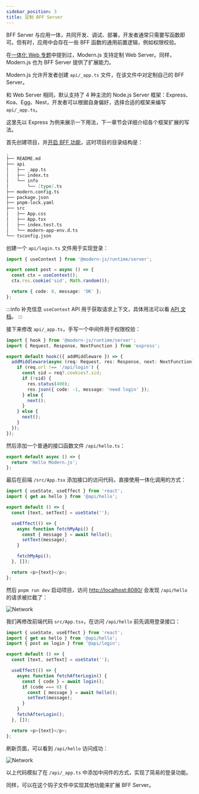 ```yaml
---
sidebar_position: 3
title: 定制 BFF Server
---
```


BFF Server 与应用一体，共同开发、调试、部署，开发者通常只需要写函数即可。但有时，应用中会存在一些 BFF 函数的通用前置逻辑，例如权限校验。

在[一体化 Web 专题](/docs/guides/advanced-features/web-server)中提到过，Modern.js 支持定制 Web Server。同样，Modern.js 也为 BFF Server 提供了扩展能力。

Modern.js 允许开发者创建 `api/_app.ts` 文件，在该文件中对定制自己的 BFF Server。

和 Web Server 相同，默认支持了 4 种主流的 Node.js Server 框架：Express、Koa、Egg、Nest，开发者可以根据自身偏好，选择合适的框架来编写 `api/_app.ts`。

这里先以 Express 为例来展示一下用法，下一章节会详细介绍各个框架扩展的写法。

首先创建项目，并[开启 BFF 功能](/docs/tutorials/first-app/c09-bff/9.2-enable-bff)，这时项目的目录结构是：

```md
.
├── README.md
├── api
│   ├── _app.ts
│   ├── index.ts
│   └── info
│       └── [type].ts
├── modern.config.ts
├── package.json
├── pnpm-lock.yaml
├── src
│   ├── App.css
│   ├── App.tsx
│   ├── index.test.ts
│   └── modern-app-env.d.ts
└── tsconfig.json
```

创建一个 `api/login.ts` 文件用于实现登录：

```ts
import { useContext } from '@modern-js/runtime/server';

export const post = async () => {
  const ctx = useContext();
  ctx.res.cookie('sid', Math.random());

  return { code: 0, message: 'OK' };
};
```

:::info 补充信息
`useContext` API 用于获取请求上下文，具体用法可以看 [API 文档](/docs/apis/app/runtime/bff/use-context)。
:::

接下来修改 `api/_app.ts`，手写一个中间件用于权限校验：

```ts
import { hook } from '@modern-js/runtime/server';
import { Request, Response, NextFunction } from 'express';

export default hook(({ addMiddleware }) => {
  addMiddleware(async (req: Request, res: Response, next: NextFunction) => {
    if (req.url !== '/api/login') {
      const sid = req?.cookies?.sid;
      if (!sid) {
        res.status(400);
        res.json({ code: -1, message: 'need login' });
      } else {
        next();
      }
    } else {
      next();
    }
  });
});
```

然后添加一个普通的接口函数文件 `/api/hello.ts`：

```ts
export default async () => {
  return 'Hello Modern.js';
};
```

最后在前端 `/src/App.tsx` 添加接口的访问代码，直接使用一体化调用的方式：

```ts
import { useState, useEffect } from 'react';
import { get as hello } from '@api/hello';

export default () => {
  const [text, setText] = useState('');

  useEffect(() => {
    async function fetchMyApi() {
      const { message } = await hello();
      setText(message);
    }

    fetchMyApi();
  }, []);

  return <p>{text}</p>;
};
```

然后 `pnpm run dev` 启动项目，访问 [http://localhost:8080/](http://localhost:8080/) 会发现 `/api/hello` 的请求被拦截了：

![Network](https://lf3-static.bytednsdoc.com/obj/eden-cn/aphqeh7uhohpquloj/modern-js/docs/network2.png)

我们再修改前端代码 `src/App.tsx`，在访问 `/api/hello` 前先调用登录接口：

```ts
import { useState, useEffect } from 'react';
import { get as hello } from '@api/hello';
import { post as login } from '@api/login';

export default () => {
  const [text, setText] = useState('');

  useEffect(() => {
    async function fetchAfterLogin() {
      const { code } = await login();
      if (code === 0) {
        const { message } = await hello();
        setText(message);
      }
    }
    fetchAfterLogin();
  }, []);

  return <p>{text}</p>;
};
```

刷新页面，可以看到 `/api/hello` 访问成功：

![Network](https://lf3-static.bytednsdoc.com/obj/eden-cn/aphqeh7uhohpquloj/modern-js/docs/network3.png)

以上代码模拟了在 `/api/_app.ts` 中添加中间件的方式，实现了简易的登录功能。

同样，可以在这个钩子文件中实现其他功能来扩展 BFF Server。
